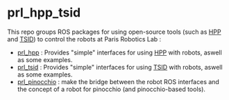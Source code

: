 prl_hpp_tsid
===

This repo groups ROS packages for using open-source tools (such as [HPP](https://humanoid-path-planner.github.io/hpp-doc/) and [TSID](https://github.com/stack-of-tasks/tsid)) to control the robots at Paris Robotics Lab :
 * [prl_hpp](prl_hpp/README.md) : Provides "simple" interfaces for using [HPP](https://humanoid-path-planner.github.io/hpp-doc/) with robots, aswell as some examples.
 * [prl_tsid](prl_tsid/README.md) : Provides "simple" interfaces for using [TSID](https://github.com/stack-of-tasks/tsid) with robots, aswell as some examples.
 * [prl_pinocchio](prl_pinocchio/README.md) : make the bridge between the robot ROS interfaces and the concept of a robot for pinocchio (and pinocchio-based tools).